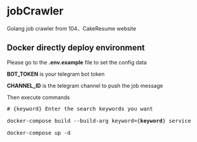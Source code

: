 # jobCrawler
Golang job crawler from 104、CakeResume website

## Docker directly deploy environment

Please go to the **.env.example** file to set the config data 

**BOT_TOKEN** is your telegram bot token

**CHANNEL_ID** is the telegram channel to push the job message

Then execute commands

<pre>
# {keyword} Enter the search keywords you want

docker-compose build --build-arg keyword={<b>keyword</b>} service

docker-compose up -d
</pre>
